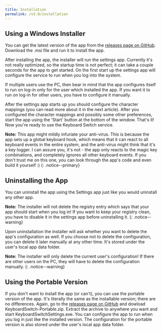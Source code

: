 ```yaml
---
title: Installation
permalink: /v3.0/installation
---
```


## Using a Windows Installer

You can get the latest version of the app from the
[releases page on GitHub](https://github.com/TolikPylypchuk/KeyboardSwitch/releases). Download the .msi file and run it
to install the app.

After installing the app, the installer will run the settings app. Currently it's not really optimized, so the startup
time is not perfect; it can take a couple seconds for the app to get started. On the first start up the settings app
will configure the service to run when you log into the system.

If multiple users use the PC, then bear in mind that the app configures itself to run on log-in only for the user which
installed the app. If you want it to run on log-in for other users, you have to configure it manually.

After the settings app starts up you should configure the character mappings (you can read more about it in the next
article). After you configured the character mappings and possibly some other preferences, start the app using the
'Start' button at the bottom of the window. That's it! Now you're ready to use the Keyboard Switch service.

**Note:** This app might mildly infuriate your anti-virus. This is because the app sets up a global keyboard hook,
which means that it can react to all keyboard events in the entire system, and the anti-virus might think that it's a
key logger. I can assure you, it's not - the app only reacts to the magic key combinations, and completely ignores
all other keyboard events. If you don't trust me on this one, you can look through the app's code and even build it
yourself :)
{: .notice--primary}

## Uninstalling the App

You can uninstall the app using the Settings app just like you would uninstall any other app.

**Note:** The installer will not delete the registry entry which says that your app should start when you log in! If
you want to keep your registry clean, you have to disable it in the settings app before uninstalling it.
{: .notice--warning}

Upon uninstallation the installer will ask whether you want to delete the app's configuration as well. If you choose not
to delete the configuration, you can delete it later manually at any other time. It's stored under the user's local app
data folder.

**Note:** The installer will only delete the current user's configuration! If there are other users on the PC, they will
have to delete the configuration manually.
{: .notice--warning}

## Using the Portable Version

If you don't want to install the app (or can't), you can use the portable version of the app. It's literally the same as
the installable version; there are no differences. Again, go to the
[releases page on GitHub](https://github.com/TolikPylypchuk/KeyboardSwitch/releases) and dowload
KeyboardSwitch-Portable.zip. Extract the archive to anywhere you want and start KeyboardSwitchSettings.exe. You can
configure the app to run when you log in just like the installed version. The configuration for the portable version
is also stored under the user's local app data folder.
